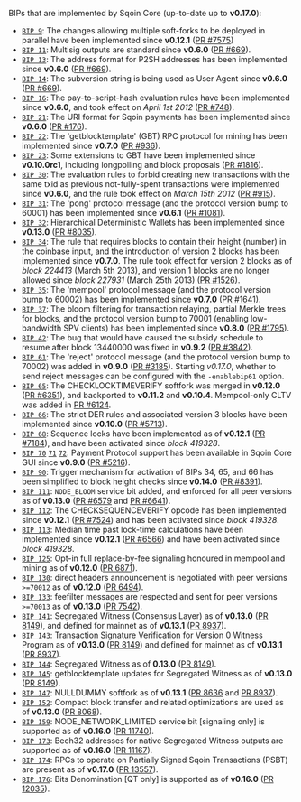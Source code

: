 BIPs that are implemented by Sqoin Core (up-to-date up to **v0.17.0**):

* [`BIP 9`](https://github.com/sqoin/bips/blob/master/bip-0009.mediawiki): The changes allowing multiple soft-forks to be deployed in parallel have been implemented since **v0.12.1**  ([PR #7575](https://github.com/sqoin/sqoin/pull/7575))
* [`BIP 11`](https://github.com/sqoin/bips/blob/master/bip-0011.mediawiki): Multisig outputs are standard since **v0.6.0** ([PR #669](https://github.com/sqoin/sqoin/pull/669)).
* [`BIP 13`](https://github.com/sqoin/bips/blob/master/bip-0013.mediawiki): The address format for P2SH addresses has been implemented since **v0.6.0** ([PR #669](https://github.com/sqoin/sqoin/pull/669)).
* [`BIP 14`](https://github.com/sqoin/bips/blob/master/bip-0014.mediawiki): The subversion string is being used as User Agent since **v0.6.0** ([PR #669](https://github.com/sqoin/sqoin/pull/669)).
* [`BIP 16`](https://github.com/sqoin/bips/blob/master/bip-0016.mediawiki): The pay-to-script-hash evaluation rules have been implemented since **v0.6.0**, and took effect on *April 1st 2012* ([PR #748](https://github.com/sqoin/sqoin/pull/748)).
* [`BIP 21`](https://github.com/sqoin/bips/blob/master/bip-0021.mediawiki): The URI format for Sqoin payments has been implemented since **v0.6.0** ([PR #176](https://github.com/sqoin/sqoin/pull/176)).
* [`BIP 22`](https://github.com/sqoin/bips/blob/master/bip-0022.mediawiki): The 'getblocktemplate' (GBT) RPC protocol for mining has been implemented since **v0.7.0** ([PR #936](https://github.com/sqoin/sqoin/pull/936)).
* [`BIP 23`](https://github.com/sqoin/bips/blob/master/bip-0023.mediawiki): Some extensions to GBT have been implemented since **v0.10.0rc1**, including longpolling and block proposals ([PR #1816](https://github.com/sqoin/sqoin/pull/1816)).
* [`BIP 30`](https://github.com/sqoin/bips/blob/master/bip-0030.mediawiki): The evaluation rules to forbid creating new transactions with the same txid as previous not-fully-spent transactions were implemented since **v0.6.0**, and the rule took effect on *March 15th 2012* ([PR #915](https://github.com/sqoin/sqoin/pull/915)).
* [`BIP 31`](https://github.com/sqoin/bips/blob/master/bip-0031.mediawiki): The 'pong' protocol message (and the protocol version bump to 60001) has been implemented since **v0.6.1** ([PR #1081](https://github.com/sqoin/sqoin/pull/1081)).
* [`BIP 32`](https://github.com/sqoin/bips/blob/master/bip-0032.mediawiki): Hierarchical Deterministic Wallets has been implemented since **v0.13.0** ([PR #8035](https://github.com/sqoin/sqoin/pull/8035)).
* [`BIP 34`](https://github.com/sqoin/bips/blob/master/bip-0034.mediawiki): The rule that requires blocks to contain their height (number) in the coinbase input, and the introduction of version 2 blocks has been implemented since **v0.7.0**. The rule took effect for version 2 blocks as of *block 224413* (March 5th 2013), and version 1 blocks are no longer allowed since *block 227931* (March 25th 2013) ([PR #1526](https://github.com/sqoin/sqoin/pull/1526)).
* [`BIP 35`](https://github.com/sqoin/bips/blob/master/bip-0035.mediawiki): The 'mempool' protocol message (and the protocol version bump to 60002) has been implemented since **v0.7.0** ([PR #1641](https://github.com/sqoin/sqoin/pull/1641)).
* [`BIP 37`](https://github.com/sqoin/bips/blob/master/bip-0037.mediawiki): The bloom filtering for transaction relaying, partial Merkle trees for blocks, and the protocol version bump to 70001 (enabling low-bandwidth SPV clients) has been implemented since **v0.8.0** ([PR #1795](https://github.com/sqoin/sqoin/pull/1795)).
* [`BIP 42`](https://github.com/sqoin/bips/blob/master/bip-0042.mediawiki): The bug that would have caused the subsidy schedule to resume after block 13440000 was fixed in **v0.9.2** ([PR #3842](https://github.com/sqoin/sqoin/pull/3842)).
* [`BIP 61`](https://github.com/sqoin/bips/blob/master/bip-0061.mediawiki): The 'reject' protocol message (and the protocol version bump to 70002) was added in **v0.9.0** ([PR #3185](https://github.com/sqoin/sqoin/pull/3185)). Starting *v0.17.0*, whether to send reject messages can be configured with the `-enablebip61` option.
* [`BIP 65`](https://github.com/sqoin/bips/blob/master/bip-0065.mediawiki): The CHECKLOCKTIMEVERIFY softfork was merged in **v0.12.0** ([PR #6351](https://github.com/sqoin/sqoin/pull/6351)), and backported to **v0.11.2** and **v0.10.4**. Mempool-only CLTV was added in [PR #6124](https://github.com/sqoin/sqoin/pull/6124).
* [`BIP 66`](https://github.com/sqoin/bips/blob/master/bip-0066.mediawiki): The strict DER rules and associated version 3 blocks have been implemented since **v0.10.0** ([PR #5713](https://github.com/sqoin/sqoin/pull/5713)).
* [`BIP 68`](https://github.com/sqoin/bips/blob/master/bip-0068.mediawiki): Sequence locks have been implemented as of **v0.12.1**  ([PR #7184](https://github.com/sqoin/sqoin/pull/7184)), and have been activated since *block 419328*.
* [`BIP 70`](https://github.com/sqoin/bips/blob/master/bip-0070.mediawiki) [`71`](https://github.com/sqoin/bips/blob/master/bip-0071.mediawiki) [`72`](https://github.com/sqoin/bips/blob/master/bip-0072.mediawiki): Payment Protocol support has been available in Sqoin Core GUI since **v0.9.0** ([PR #5216](https://github.com/sqoin/sqoin/pull/5216)).
* [`BIP 90`](https://github.com/sqoin/bips/blob/master/bip-0090.mediawiki): Trigger mechanism for activation of BIPs 34, 65, and 66 has been simplified to block height checks since **v0.14.0** ([PR #8391](https://github.com/sqoin/sqoin/pull/8391)).
* [`BIP 111`](https://github.com/sqoin/bips/blob/master/bip-0111.mediawiki): `NODE_BLOOM` service bit added, and enforced for all peer versions as of **v0.13.0** ([PR #6579](https://github.com/sqoin/sqoin/pull/6579) and [PR #6641](https://github.com/sqoin/sqoin/pull/6641)).
* [`BIP 112`](https://github.com/sqoin/bips/blob/master/bip-0112.mediawiki): The CHECKSEQUENCEVERIFY opcode has been implemented since **v0.12.1** ([PR #7524](https://github.com/sqoin/sqoin/pull/7524)) and has been activated since *block 419328*.
* [`BIP 113`](https://github.com/sqoin/bips/blob/master/bip-0113.mediawiki): Median time past lock-time calculations have been implemented since **v0.12.1** ([PR #6566](https://github.com/sqoin/sqoin/pull/6566)) and have been activated since *block 419328*.
* [`BIP 125`](https://github.com/sqoin/bips/blob/master/bip-0125.mediawiki): Opt-in full replace-by-fee signaling honoured in mempool and mining as of **v0.12.0** ([PR 6871](https://github.com/sqoin/sqoin/pull/6871)).
* [`BIP 130`](https://github.com/sqoin/bips/blob/master/bip-0130.mediawiki): direct headers announcement is negotiated with peer versions `>=70012` as of **v0.12.0** ([PR 6494](https://github.com/sqoin/sqoin/pull/6494)).
* [`BIP 133`](https://github.com/sqoin/bips/blob/master/bip-0133.mediawiki): feefilter messages are respected and sent for peer versions `>=70013` as of **v0.13.0** ([PR 7542](https://github.com/sqoin/sqoin/pull/7542)).
* [`BIP 141`](https://github.com/sqoin/bips/blob/master/bip-0141.mediawiki): Segregated Witness (Consensus Layer) as of **v0.13.0** ([PR 8149](https://github.com/sqoin/sqoin/pull/8149)), and defined for mainnet as of **v0.13.1** ([PR 8937](https://github.com/sqoin/sqoin/pull/8937)).
* [`BIP 143`](https://github.com/sqoin/bips/blob/master/bip-0143.mediawiki): Transaction Signature Verification for Version 0 Witness Program as of **v0.13.0** ([PR 8149](https://github.com/sqoin/sqoin/pull/8149)) and defined for mainnet as of **v0.13.1** ([PR 8937](https://github.com/sqoin/sqoin/pull/8937)).
* [`BIP 144`](https://github.com/sqoin/bips/blob/master/bip-0144.mediawiki): Segregated Witness as of **0.13.0** ([PR 8149](https://github.com/sqoin/sqoin/pull/8149)).
* [`BIP 145`](https://github.com/sqoin/bips/blob/master/bip-0145.mediawiki): getblocktemplate updates for Segregated Witness as of **v0.13.0** ([PR 8149](https://github.com/sqoin/sqoin/pull/8149)).
* [`BIP 147`](https://github.com/sqoin/bips/blob/master/bip-0147.mediawiki): NULLDUMMY softfork as of **v0.13.1** ([PR 8636](https://github.com/sqoin/sqoin/pull/8636) and [PR 8937](https://github.com/sqoin/sqoin/pull/8937)).
* [`BIP 152`](https://github.com/sqoin/bips/blob/master/bip-0152.mediawiki): Compact block transfer and related optimizations are used as of **v0.13.0** ([PR 8068](https://github.com/sqoin/sqoin/pull/8068)).
* [`BIP 159`](https://github.com/sqoin/bips/blob/master/bip-0159.mediawiki): NODE_NETWORK_LIMITED service bit [signaling only] is supported as of **v0.16.0** ([PR 11740](https://github.com/sqoin/sqoin/pull/11740)).
* [`BIP 173`](https://github.com/sqoin/bips/blob/master/bip-0173.mediawiki): Bech32 addresses for native Segregated Witness outputs are supported as of **v0.16.0** ([PR 11167](https://github.com/sqoin/sqoin/pull/11167)).
* [`BIP 174`](https://github.com/sqoin/bips/blob/master/bip-0174.mediawiki): RPCs to operate on Partially Signed Sqoin Transactions (PSBT) are present as of **v0.17.0** ([PR 13557](https://github.com/sqoin/sqoin/pull/13557)).
* [`BIP 176`](https://github.com/sqoin/bips/blob/master/bip-0176.mediawiki): Bits Denomination [QT only] is supported as of **v0.16.0** ([PR 12035](https://github.com/sqoin/sqoin/pull/12035)).

